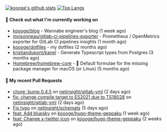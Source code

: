 [![koooge's github stats](https://github-readme-stats.vercel.app/api?username=koooge&count_private=true&show_icons=true)](https://github.com/anuraghazra/github-readme-stats)
[![Top Langs](https://github-readme-stats.vercel.app/api/top-langs/?username=koooge&langs_count=5)](https://github.com/anuraghazra/github-readme-stats)

#### 👷 Check out what I'm currently working on

- [koooge/blog](https://github.com/koooge/blog) - Wannabe engineer&#39;s blog (1 week ago)
- [mvisonneau/gitlab-ci-pipelines-exporter](https://github.com/mvisonneau/gitlab-ci-pipelines-exporter) - Prometheus / OpenMetrics exporter for GitLab CI pipelines insights (1 month ago)
- [koooge/dotfiles](https://github.com/koooge/dotfiles) - my dotfiles (2 months ago)
- [kristiandupont/kanel](https://github.com/kristiandupont/kanel) - Generate Typescript types from Postgres (3 months ago)
- [Homebrew/homebrew-core](https://github.com/Homebrew/homebrew-core) - 🍻 Default formulae for the missing package manager for macOS (or Linux) (5 months ago)

#### 🔨 My recent Pull Requests

- [chore: bump 0.4.5](https://github.com/netinsight/gitlab-yml/pull/18) on [netinsight/gitlab-yml](https://github.com/netinsight/gitlab-yml) (2 days ago)
- [fix: change compile target to ES2021 due to TS18028](https://github.com/netinsight/gitlab-yml/pull/17) on [netinsight/gitlab-yml](https://github.com/netinsight/gitlab-yml) (2 days ago)
- [Fix typo](https://github.com/netinsight/schemats/pull/15) on [netinsight/schemats](https://github.com/netinsight/schemats) (5 days ago)
- [feat: Add bluesky](https://github.com/koooge/hugo-theme-geppaku/pull/47) on [koooge/hugo-theme-geppaku](https://github.com/koooge/hugo-theme-geppaku) (1 week ago)
- [feat: Change x-twitter icon](https://github.com/koooge/hugo-theme-geppaku/pull/46) on [koooge/hugo-theme-geppaku](https://github.com/koooge/hugo-theme-geppaku) (2 weeks ago)
